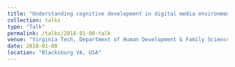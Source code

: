 ```yaml
---
title: "Understanding cognitive development in digital media environments"
collection: talks
type: "Talk"
permalink: /talks/2018-01-08-talk
venue: "Virginia Tech, Department of Human Development & Family Science"
date: 2018-01-08
location: "Blacksburg VA, USA"
---
```


